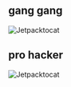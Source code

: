 ## gang gang
![Jetpacktocat](https://raw.githubusercontent.com/ZtheTwink/testing-daddy/main/IMG_3806.jpg)
## pro hacker
![Jetpacktocat](https://github.com/ZtheTwink/testing-daddy/blob/main/29340277_1727729473960898_9098193024579534848_n.png?raw=true)

